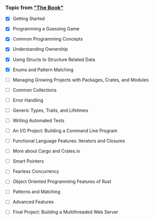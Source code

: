 

### Topic from ["The Book"](https://doc.rust-lang.org/book/)
- [X] Getting Started
- [X] Programming a Guessing Game
- [X] Common Programming Concepts
- [X] Understanding Ownership
- [X] Using Structs to Structure Related Data
- [X] Enums and Pattern Matching
- [ ] Managing Growing Projects with Packages, Crates, and Modules
- [ ] Common Collections
- [ ] Error Handling
- [ ] Generic Types, Traits, and Lifetimes
- [ ] Writing Automated Tests
- [ ] An I/O Project: Building a Command Line Program
- [ ] Functional Language Features: Iterators and Closures
- [ ] More about Cargo and Crates.io
- [ ] Smart Pointers
- [ ] Fearless Concurrency
- [ ] Object Oriented Programming Features of Rust
- [ ] Patterns and Matching
- [ ] Advanced Features
- [ ] Final Project: Building a Multithreaded Web Server

